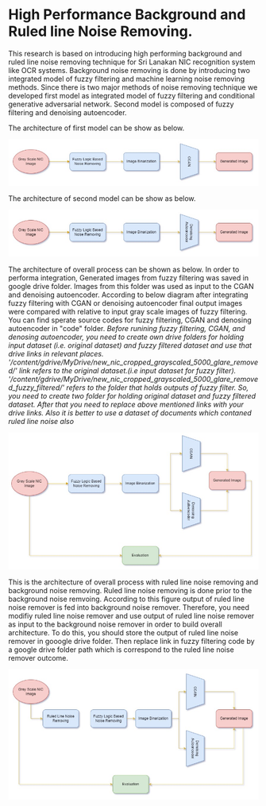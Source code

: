 # High Performance Background and Ruled line Noise Removing.

<!-- <p align="center"> -->
  
<dt>
This research is based on introducing high performing background and ruled line noise removing technique for Sri Lanakan NIC recognition system like OCR systems. Background noise removing is done by introducing two integrated model of fuzzy filtering and machine learning noise removing methods. Since there is two major methods of noise removing technique we developed first model as integrated model of fuzzy filtering and conditional generative adversarial network. Second model  is composed of fuzzy filtering and denoising autoencoder.
</dt> 
<!-- </p> -->

The architecture of first model can be show as below.

![This is an image](images/Model_1.jpg)

The architecture of second model can be show as below.


![This is an image](images/Model_2.jpg)


The architecture of overall process can be shown as below. In order to performa integration, Generated images from fuzzy filtering was saved in google drive folder. Images from this folder was used as input to the CGAN and denoising autoencoder. According to below diagram after integrating fuzzy filtering with CGAN or denoising autoencoder final output images were compared with relative to input gray scale images of fuzzy filtering. You can find sperate source codes for fuzzy filtering, CGAN and denosing autoencoder in "code" folder. *Before runining fuzzy filtering, CGAN, and denosing autoencoder, you need to create own drive folders for holding input  dataset (i.e. original dataset) and fuzzy filtered dataset and use that drive links in relevant places. '/content/gdrive/MyDrive/new_nic_cropped_grayscaled_5000_glare_removed/' link refers to the original dataset.(i.e input dataset for fuzzy filter). '/content/gdrive/MyDrive/new_nic_cropped_grayscaled_5000_glare_removed_fuzzy_filtered/' refers to the folder that holds outputs of fuzzy filter. So, you need to create two folder for holding original dataset and fuzzy filtered dataset. After that you need to replace above mentioned links with your drive links. Also it is better to use a dataset of documents which contaned ruled line noise also*

![This is an image](images/overall_background_noise_removing.jpg)

This is the architecture of overall process with ruled line noise removing and background noise removing. Ruled line noise removing is done prior to the background noise remvoing. According to this figure output of ruled line noise remover is fed into background noise remover. Therefore, you need modifiy ruled line noise remover and use output of ruled line noise remover as input to the background noise remover in order to build overall architecture. To do this, you should store the output of ruled line noise remover in gooogle drive folder. Then replace link in fuzzy filtering code by a google drive folder path which is correspond to the ruled line noise remover outcome.

![This is an image](images/overall.jpg)
